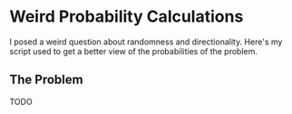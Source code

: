 # Weird Probability Calculations

I posed a weird question about randomness and directionality. Here's my script used to get a better view of the probabilities of the problem.

## The Problem
TODO
